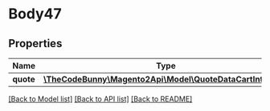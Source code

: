 # Body47

## Properties
Name | Type | Description | Notes
------------ | ------------- | ------------- | -------------
**quote** | [**\TheCodeBunny\Magento2Api\Model\QuoteDataCartInterface**](QuoteDataCartInterface.md) |  | 

[[Back to Model list]](../README.md#documentation-for-models) [[Back to API list]](../README.md#documentation-for-api-endpoints) [[Back to README]](../README.md)


